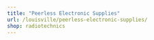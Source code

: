 ```yaml
---
title: "Peerless Electronic Supplies"
url: /louisville/peerless-electronic-supplies/
shop: radiotechnics
---
```

